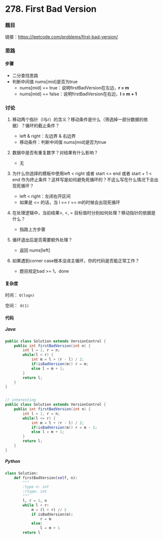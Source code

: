 

# 278. First Bad Version

### 题目

链接：https://leetcode.com/problems/first-bad-version/



### 思路

#### 步骤

- 二分查找思路
- 判断中间值 nums[mid]是否为true
  - nums[mid] == true：说明firstBadVersion在左边，**r = m**
  - nums[mid] == false：说明firstBadVersion在右边，**l = m + 1**




### 讨论

1. 移动两个指针（l与r）的含义？移动条件是什么（筛选掉一部分数据的依据）？循环的截止条件？

   - left & right：左边界 & 右边界
   - 移动条件：判断中间值 nums[mid]是否为true
   
2. 数据中是否有重复数字？对结果有什么影响？

   - 无

3. 为什么你选择的模板中使用left < right 或者 start <= end 或者 start + 1 < end 作为终止条件？这样写是如何避免死循环的？不这么写在什么情况下会出现死循环？

   - left < right：左闭右开区间
   - 如果是 <= 的话，当 l == r == m的时候会出现死循环
   
4. 在处理逻辑中，当前结果>, <, = 目标值时分别如何处理？移动指针的依据是什么？

   - 指路上方步骤
   
5. 循环退出后是否需要额外处理？

   - 返回 nums[left]

6. 如果遇到corner case根本没进主循环，你的代码是否能正常工作？

   - 题目规定bad >= 1，done



#### 复杂度

时间： `O(logn)`

空间：` O(1)`

#### 代码

##### Java

```java
public class Solution extends VersionControl {
    public int firstBadVersion(int n) {
        int l = 1, r = n;
        while(l < r) {
            int m = l + (r - l) / 2;
            if(isBadVersion(m)) r = m;
            else l = m + 1;
        }
        return l;
    }
}


// interesting
public class Solution extends VersionControl {
    public int firstBadVersion(int n) {
        int l = 1, r = n;
        while(l <= r) {
            int m = l + (r - l) / 2;
            if(isBadVersion(m)) r = m - 1;
            else l = m + 1;
        }
        return l;
    }
}
```



##### Python

```python
class Solution:
    def firstBadVersion(self, n):
        """
        :type n: int
        :rtype: int
        """
        l, r = 1, n
        while l < r:
            m = (l + r) // 2
            if isBadVersion(m):
                r = m
            else:
                l = m + 1
        return l
```

